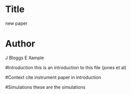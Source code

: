 # Title
new paper

# Author
J Bloggs
E Xample

#Introduction
this is an introduction to this file (jones et al)

#Context
cite instrument paper in introduction

#Simulations
these are the simulations
